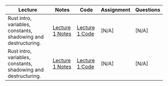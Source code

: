 | Lecture | Notes                                      | Code                            | Assignment                                      | Questions                                      |
|---------|--------------------------------------------|---------------------------------|------------------------------------------------|------------------------------------------------|
| Rust intro, variables, constants, shadowing and destructuring. | [Lecture 1 Notes](https://github.com/kartik-giri/Rust-Notes/blob/main/tut_1/Lect_1_Notes.md)  | [Lecture 1 Code](https://github.com/kartik-giri/Rust-Notes/blob/main/tut_1/src/main.rs)| [N/A]    | [N/A]     |
| Rust intro, variables, constants, shadowing and destructuring. | [Lecture 1 Notes](https://github.com/kartik-giri/Rust-Notes/blob/main/tut_1/Lect_1_Notes.md)  | [Lecture 1 Code](https://github.com/kartik-giri/Rust-Notes/blob/main/tut_1/src/main.rs)| [N/A]    | [N/A]     |
